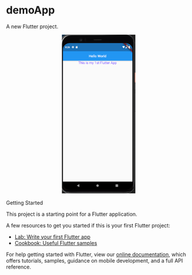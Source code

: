 # demoApp

A new Flutter project.


<p align="center">
  <img src="https://github.com/Engineer-Aritra/Hello-Flutter/blob/master/preview.png" width="200" title="Android Preview">
</p

## Getting Started

This project is a starting point for a Flutter application.

A few resources to get you started if this is your first Flutter project:

- [Lab: Write your first Flutter app](https://flutter.dev/docs/get-started/codelab)
- [Cookbook: Useful Flutter samples](https://flutter.dev/docs/cookbook)

For help getting started with Flutter, view our
[online documentation](https://flutter.dev/docs), which offers tutorials,
samples, guidance on mobile development, and a full API reference.
